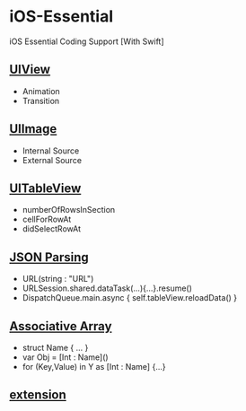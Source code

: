 # iOS-Essential
iOS Essential Coding Support [With Swift]

## [UIView](https://github.com/sumon-sarker/iOS-Essential/tree/UIView)
 - Animation
 - Transition
 
 ## [UIImage](https://github.com/sumon-sarker/iOS-Essential/tree/UIImage)
 - Internal Source
 - External Source

## [UITableView](https://github.com/sumon-sarker/iOS-Essential/tree/UITableView)
 - numberOfRowsInSection
 - cellForRowAt
 - didSelectRowAt
 
## [JSON Parsing](https://github.com/sumon-sarker/iOS-Essential/tree/JSON-Parsing)
 - URL(string : "URL")
 - URLSession.shared.dataTask(...){...}.resume()
 - DispatchQueue.main.async { self.tableView.reloadData() }
 
## [Associative Array](https://github.com/sumon-sarker/iOS-Essential/tree/Associative-Array)
 - struct Name { ... }
 - var Obj = \[Int : Name\]()
 - for (Key,Value) in Y as \[Int : Name\] {...} 
 
 
 ## [extension](https://github.com/sumon-sarker/iOS-Essential/tree/extension)

